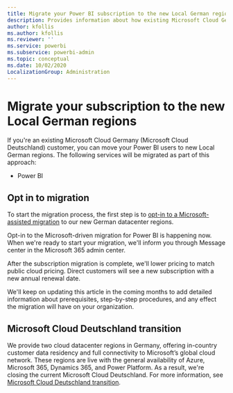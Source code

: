 ```yaml
---
title: Migrate your Power BI subscription to the new Local German regions
description: Provides information about how existing Microsoft Cloud Germany (Microsoft Cloud Deutschland) customers can migrate their Power BI users to new Local German regions.
author: kfollis
ms.author: kfollis
ms.reviewer: ''
ms.service: powerbi
ms.subservice: powerbi-admin
ms.topic: conceptual
ms.date: 10/02/2020
LocalizationGroup: Administration
---
```


# Migrate your subscription to the new Local German regions

If you're an existing Microsoft Cloud Germany (Microsoft Cloud Deutschland) customer, you can move your Power BI users to new Local German regions. The following services will be migrated as part of this approach:

* Power BI

## Opt in to migration

To start the migration process, the first step is to [opt-in to a Microsoft-assisted migration](/microsoft-365/enterprise/ms-cloud-germany-migration-opt-in) to our new German datacenter regions.

Opt-in to the Microsoft-driven migration for Power BI is happening now. When we're ready to start your migration, we'll inform you through Message center in the Microsoft 365 admin center.

After the subscription migration is complete, we'll lower pricing to match public cloud pricing. Direct customers will see a new subscription with a new annual renewal date.

We'll keep on updating this article in the coming months to add detailed information about prerequisites, step-by-step procedures, and any effect the migration will have on your organization.

## Microsoft Cloud Deutschland transition

We provide two cloud datacenter regions in Germany, offering in-country customer data residency and full connectivity to Microsoft’s global cloud network. These regions are live with the general availability of Azure, Microsoft 365, Dynamics 365, and Power Platform. As a result, we're closing the current Microsoft Cloud Deutschland. For more information, see [Microsoft Cloud Deutschland transition](https://www.microsoft.com/cloud-platform/germany-cloud-regions).
